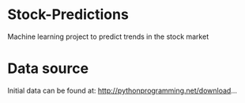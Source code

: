 # Stock-Predictions
Machine learning project to predict trends in the stock market

# Data source
Initial data can be found at:  http://pythonprogramming.net/download...
